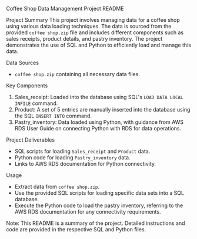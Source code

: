  Coffee Shop Data Management Project README

 Project Summary
This project involves managing data for a coffee shop using various data loading techniques. The data is sourced from the provided `coffee shop.zip` file and includes different components such as sales receipts, product details, and pastry inventory. The project demonstrates the use of SQL and Python to efficiently load and manage this data.

 Data Sources
- `coffee shop.zip` containing all necessary data files.

 Key Components
1. Sales_receipt: Loaded into the database using SQL's `LOAD DATA LOCAL INFILE` command.
2. Product: A set of 5 entries are manually inserted into the database using the SQL `INSERT INTO` command.
3. Pastry_inventory: Data loaded using Python, with guidance from AWS RDS User Guide on connecting Python with RDS for data operations.

 Project Deliverables
- SQL scripts for loading `Sales_receipt` and `Product` data.
- Python code for loading `Pastry_inventory` data.
- Links to AWS RDS documentation for Python connectivity.

 Usage
- Extract data from `coffee shop.zip`.
- Use the provided SQL scripts for loading specific data sets into a SQL database.
- Execute the Python code to load the pastry inventory, referring to the AWS RDS documentation for any connectivity requirements.

Note: This README is a summary of the project. Detailed instructions and code are provided in the respective SQL and Python files.

